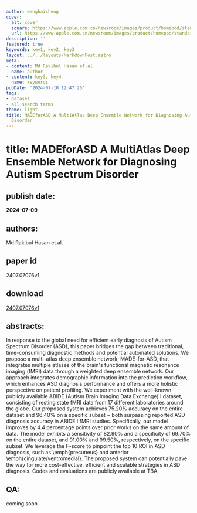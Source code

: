 ```yaml
---
author: wanghaisheng
cover:
  alt: cover
  square: https://www.apple.com.cn/newsroom/images/product/homepod/standard/Apple-HomePod-hero-230118_big.jpg.large_2x.jpg
  url: https://www.apple.com.cn/newsroom/images/product/homepod/standard/Apple-HomePod-hero-230118_big.jpg.large_2x.jpg
description: ''
featured: true
keywords: key1, key2, key3
layout: ../../layouts/MarkdownPost.astro
meta:
- content: Md Rakibul Hasan et.al.
  name: author
- content: key3, key4
  name: keywords
pubDate: '2024-07-10 12:47:25'
tags:
- dataset
- all search terms
theme: light
title: MADEforASD A MultiAtlas Deep Ensemble Network for Diagnosing Autism Spectrum
  Disorder
---
```


# title: MADEforASD A MultiAtlas Deep Ensemble Network for Diagnosing Autism Spectrum Disorder 
## publish date: 
**2024-07-09** 
## authors: 
  Md Rakibul Hasan et.al. 
## paper id
2407.07076v1
## download
[2407.07076v1](http://arxiv.org/abs/2407.07076v1)
## abstracts:
In response to the global need for efficient early diagnosis of Autism Spectrum Disorder (ASD), this paper bridges the gap between traditional, time-consuming diagnostic methods and potential automated solutions. We propose a multi-atlas deep ensemble network, MADE-for-ASD, that integrates multiple atlases of the brain's functional magnetic resonance imaging (fMRI) data through a weighted deep ensemble network. Our approach integrates demographic information into the prediction workflow, which enhances ASD diagnosis performance and offers a more holistic perspective on patient profiling. We experiment with the well-known publicly available ABIDE (Autism Brain Imaging Data Exchange) I dataset, consisting of resting state fMRI data from 17 different laboratories around the globe. Our proposed system achieves 75.20% accuracy on the entire dataset and 96.40% on a specific subset $-$ both surpassing reported ASD diagnosis accuracy in ABIDE I fMRI studies. Specifically, our model improves by 4.4 percentage points over prior works on the same amount of data. The model exhibits a sensitivity of 82.90% and a specificity of 69.70% on the entire dataset, and 91.00% and 99.50%, respectively, on the specific subset. We leverage the F-score to pinpoint the top 10 ROI in ASD diagnosis, such as \emph{precuneus} and anterior \emph{cingulate/ventromedial}. The proposed system can potentially pave the way for more cost-effective, efficient and scalable strategies in ASD diagnosis. Codes and evaluations are publicly available at TBA.
## QA:
coming soon
